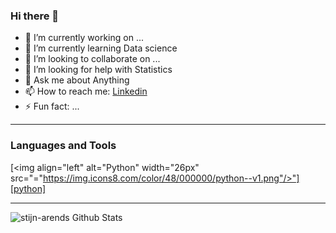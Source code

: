 ### Hi there 👋


- 🔭 I’m currently working on ... 
- 🌱 I’m currently learning Data science
- 👯 I’m looking to collaborate on ...
- 🤔 I’m looking for help with Statistics
- 💬 Ask me about Anything
- 📫 How to reach me: [Linkedin](https://www.linkedin.com/in/stijn-arends-aba5961a1/)
- ⚡ Fun fact: ...

---
### Languages and Tools

[<img align="left" alt="Python" width="26px" src="="https://img.icons8.com/color/48/000000/python--v1.png"/>"][python]

---

<img align="left" alt="stijn-arends Github Stats" src="https://github-readme-stats.vercel.app/api?username=stijn-arends&theme=gotham&show_icons=true&hide_border=true"/>
